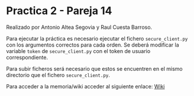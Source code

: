 # Practica 2 - Pareja 14
Realizado por Antonio Altea Segovia y Raul Cuesta Barroso.

Para ejecutar la práctica es necesario ejecutar el fichero `secure_client.py` con los argumentos correctos para cada orden. Se deberá modificar la variable `token` de `secure_client.py` con el token de usuario correspondiente.

Para subir ficheros será necesario que estos se encuentren en el mismo directorio que el fichero `secure_client.py`.

Para acceder a la memoria/wiki acceder al siguiente enlace: [Wiki](https://git.eps.uam.es/redes2/2021/2311/14/practica2/-/wikis/1.-Introducci%C3%B3n)